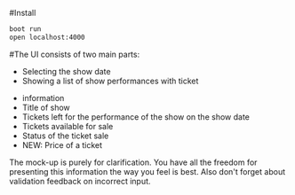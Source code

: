 #Install
```bash
boot run
open localhost:4000
```

#The UI consists of two main parts:
- Selecting the show date
- Showing a list of show performances with ticket
* information
* Title of show
* Tickets left for the performance of the show on the show date
* Tickets available for sale
* Status of the ticket sale
* NEW: Price of a ticket

The mock-up is purely for clarification. You have all the freedom for presenting this information the way you feel is best. Also don't forget about
validation feedback on incorrect input.
